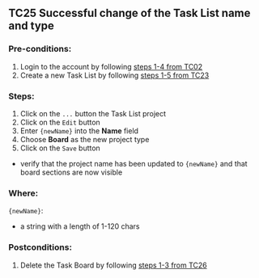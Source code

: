## TC25 Successful change of the Task List name and type
### Pre-conditions:
1. Login to the account by following [steps 1-4 from TC02](TC02.md)
2. Create a new Task List by following [steps 1-5 from TC23](TC23.md)
### Steps:
1. Click on the `...` button the Task List project
2. Click on the `Edit` button
3. Enter `{newName}` into the **Name** field
4. Сhoose **Board** as the new project type
5. Click on the `Save` button
*  verify that the project name has been updated to `{newName}` and that board sections are now visible
### Where:
`{newName}`:
* a string with a length of 1-120 chars
### Postconditions:
1. Delete the Task Board by following [steps 1-3 from TC26](TC26.md)